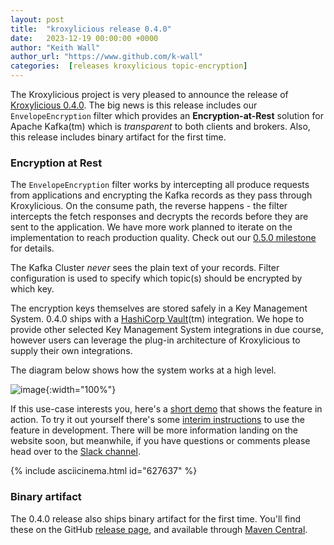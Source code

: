 ```yaml
---
layout: post
title:  "kroxylicious release 0.4.0"
date:   2023-12-19 00:00:00 +0000
author: "Keith Wall"
author_url: "https://www.github.com/k-wall"
categories:  [releases kroxylicious topic-encryption]
---
```


The Kroxylicious project is very pleased to announce the release of [Kroxylicious 0.4.0](https://github.com/kroxylicious/kroxylicious/releases/tag/v0.4.0).  The big news is this release includes our `EnvelopeEncryption` filter which provides an **Encryption-at-Rest** solution for Apache Kafka(tm) which is _transparent_ to both clients and brokers. Also, this release includes binary artifact for the first time.

### Encryption at Rest

The `EnvelopeEncryption` filter works by intercepting all produce requests from applications and encrypting the Kafka records as they pass through Kroxylicious. On the consume path, the reverse happens - the filter intercepts the fetch responses and decrypts the records before they are sent to the application.
We have more work planned to iterate on the implementation to reach production quality. Check out our [0.5.0 milestone](https://github.com/kroxylicious/kroxylicious/milestones/0.5.0) for details.

The Kafka Cluster *never* sees the plain text of your records. Filter configuration is used to specify which topic(s) should be encrypted by which key.

The encryption keys themselves are stored safely in a Key Management System. 0.4.0 ships with a [HashiCorp Vault](https://www.hashicorp.com/products/vault)(tm) integration. We hope to provide other selected Key Management System integrations in due course, however users can leverage the plug-in architecture of Kroxylicious to supply their own integrations.

The diagram below shows how the system works at a high level.

![image](https://github.com/kroxylicious/kroxylicious.github.io/assets/18440250/09aeb1f4-f420-4d89-b9f7-394473dddc05){:width="100%"}

If this use-case interests you, here's a [short demo](https://asciinema.org/a/627637) that shows the feature in action. To try it out yourself there's some [interim instructions](https://github.com/kroxylicious/kroxylicious/blob/1e58fc703e45c7fdb0990adb583cf4aa857047cd/kubernetes-examples/envelope-encryption/README.md) to use the feature in development.  There will be more information landing on the website soon, but meanwhile, if you have questions or comments please head over to the [Slack channel](https://kroxylicious.slack.com/).

{% include asciicinema.html id="627637" %}

### Binary artifact

The 0.4.0 release also ships binary artifact for the first time.  You'll find these on the GitHub [release page](https://github.com/kroxylicious/kroxylicious/releases/tag/v0.4.0), and available through [Maven Central](https://repo1.maven.org/maven2/io/kroxylicious/kroxylicious-app/0.4.0/).
